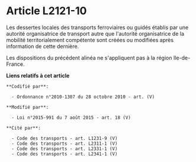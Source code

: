 # Article L2121-10

Les dessertes locales des transports ferroviaires ou guidés établis par une autorité organisatrice de transport autre que
l'autorité organisatrice de la mobilité territorialement compétente sont créées ou modifiées après information de cette
dernière.

Les dispositions du précédent alinéa ne s'appliquent pas à la région Ile-de-France.

**Liens relatifs à cet article**

	**Codifié par**:

	  - Ordonnance n°2010-1307 du 28 octobre 2010 - art. (V)

	**Modifié par**:

	  - Loi n°2015-991 du 7 août 2015 - art. 18 (V)

	**Cité par**:

	  - Code des transports - art. L1231-9 (V)
	  - Code des transports - art. L2311-1 (V)
	  - Code des transports - art. L2331-1 (V)
	  - Code des transports - art. L2341-1 (V)
